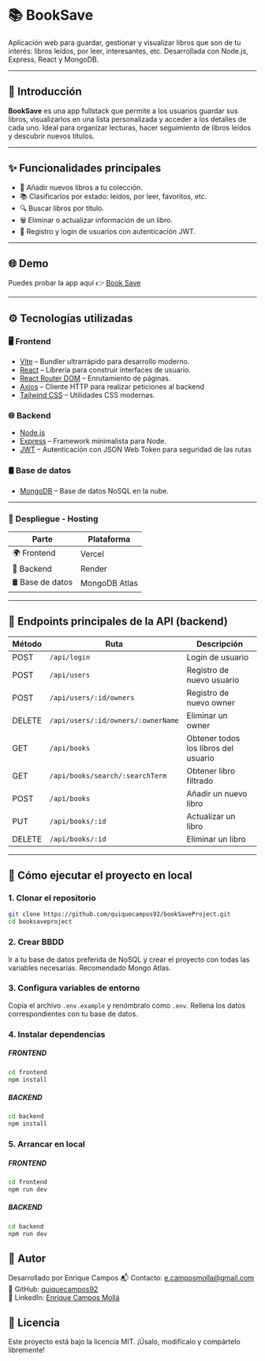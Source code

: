 # 📚 BookSave

Aplicación web para guardar, gestionar y visualizar libros que son de tu interés: libros leídos, por leer, interesantes, etc. Desarrollada con Node.js, Express, React y MongoDB.

---

## 🧠 Introducción

**BookSave** es una app fullstack que permite a los usuarios guardar sus libros, visualizarlos en una lista personalizada y acceder a los detalles de cada uno. Ideal para organizar lecturas, hacer seguimiento de libros leídos y descubrir nuevos títulos.

---

## ✨ Funcionalidades principales

- 📝 Añadir nuevos libros a tu colección.
- 📚 Clasificarlos por estado: leídos, por leer, favoritos, etc.
- 🔍 Buscar libros por título.
- 🗑️ Eliminar o actualizar información de un libro.
- 🔐 Registro y login de usuarios con autenticación JWT.

---

## 🌐 Demo

Puedes probar la app aquí 👉 [Book Save](https://book-save-project.vercel.app/)

---

## ⚙️ Tecnologías utilizadas

### 🖥️ Frontend
- [Vite](https://vitejs.dev/) – Bundler ultrarrápido para desarrollo moderno.
- [React](https://reactjs.org/) – Librería para construir interfaces de usuario.
- [React Router DOM](https://reactrouter.com/en/main) – Enrutamiento de páginas.
- [Axios](https://axios-http.com/) – Cliente HTTP para realizar peticiones al backend
- [Tailwind CSS](https://tailwindcss.com/) – Utilidades CSS modernas.

### 🌐 Backend
- [Node.js](https://nodejs.org/)
- [Express](https://expressjs.com/) – Framework minimalista para Node.
- [JWT](https://jwt.io/) – Autenticación con JSON Web Token para seguridad de las rutas

### 🛢️ Base de datos
- [MongoDB](https://www.mongodb.com/atlas) – Base de datos NoSQL en la nube.

---

### 🚀 Despliegue - Hosting
| Parte       | Plataforma |
|-------------|------------|
| 🌍 Frontend | Vercel     |
| 🔧 Backend  | Render     |
| 🛢️ Base de datos  | MongoDB Atlas     |

<!-- | 🌍 Frontend | Vercel     | [Ver proyecto](https://booksave.vercel.app) | -->

---

## 📡 Endpoints principales de la API (backend)

| Método | Ruta                | Descripción                     |
|--------|---------------------|---------------------------------|
| POST   | `/api/login`        | Login de usuario                |
| POST   | `/api/users`        | Registro de nuevo usuario       |
| POST   | `/api/users/:id/owners`| Registro de nuevo owner      |
| DELETE | `/api/users/:id/owners/:ownerName`| Eliminar un owner |
| GET    | `/api/books`   | Obtener todos los libros del usuario |
| GET    | `/api/books/search/:searchTerm`| Obtener libro filtrado |
| POST   | `/api/books`        | Añadir un nuevo libro           |
| PUT    | `/api/books/:id`    | Actualizar un libro             |
| DELETE | `/api/books/:id`    | Eliminar un libro               |


---

## 🚀 Cómo ejecutar el proyecto en local

### 1. Clonar el repositorio

```bash
git clone https://github.com/quiquecampos92/bookSaveProject.git
cd booksaveproject
```
### 2. Crear BBDD
Ir a tu base de datos preferida de NoSQL y crear el proyecto con todas las variables necesarias. Recomendado Mongo Atlas. 

### 3. Configura variables de entorno
Copia el archivo `.env.example` y renómbralo como `.env`. Rellena los datos correspondientes con tu base de datos.

### 4. Instalar dependencias
##### FRONTEND
```bash
cd frontend
npm install
```
##### BACKEND
```bash
cd backend
npm install
```

### 5. Arrancar en local
##### FRONTEND
```bash
cd frontend
npm run dev
```
##### BACKEND
```bash
cd backend
npm run dev
```

## 👤 Autor
Desarrollado por Enrique Campos
📬 Contacto: [e.camposmolla@gmail.com](mailto:e.camposmolla@gmail.com)  
💼 GitHub: [quiquecampos92](https://github.com/quiquecampos92)  
🔗 LinkedIn: [Enrique Campos Mollá](https://www.linkedin.com/in/enrique-campos-molla)



## 📝 Licencia
Este proyecto está bajo la licencia MIT.
¡Úsalo, modifícalo y compártelo libremente!